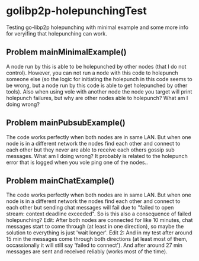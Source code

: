 # golibp2p-holepunchingTest
Testing go-libp2p holepunching with minimal example and some more info for veryifing that holepunching can work.

## Problem mainMinimalExample()
A node run by this is able to be holepunched by other nodes (that I do not control). However, you can not run a node with this code to holepunch someone else (so the logic for initiating the holepunch in this code seems to be wrong, but a node run by this code is able to get holepunched by other tools). Also when using vole with another node the node you target will print holepunch failures, but why are other nodes able to holepunch? What am I doing wrong?

## Problem mainPubsubExample()
The code works perfectly when both nodes are in same LAN. But when one node is in a different network the nodes find each other and connect to each other but they never are able to receive each others gossip sub messages. What am I doing wrong? It probably is related to the holepunch error that is logged when you vole ping one of the nodes..

## Problem mainChatExample()
The code works perfectly when both nodes are in same LAN. But when one node is in a different network the nodes find each other and connect to each other but sending chat messages will fail due to "failed to open stream: context deadline exceeded". So is this also a consequence of failed holepunching? Edit: After both nodes are connected for like 10 minutes, chat messages start to come through (at least in one direction), so maybe the solution to everything is just 'wait longer'. Edit 2: And in my test after around 15 min the messages come through both directions (at least most of them, occassionally it will still say 'failed to connect'). And after around 27 min messages are sent and received reliably (works most of the time).
